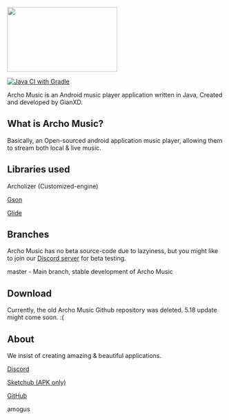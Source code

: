 <img src="https://cdn.discordapp.com/attachments/803677887496060999/826646596430725160/ar_music_github_logo.png" width="255" height="150"/>

[![Java CI with Gradle](https://github.com/gianxddddd/ArchoMusic/actions/workflows/gradle.yml/badge.svg)](https://github.com/gianxddddd/ArchoMusic/actions/workflows/gradle.yml)


Archo Music is an Android music player application written in Java, Created and developed by GianXD.

## What is Archo Music?
Basically, an Open-sourced android application music player, allowing them to stream both local & live music.


## Libraries used

Archolizer (Customized-engine)

[Gson](https://github.com/google/gson)

[Glide](https://github.com/bumptech/glide)


## Branches
Archo Music has no beta source-code due to lazyiness, but you might like to join our [Discord server](https://discord.gg/x5t9n9fWCV) for beta testing.

master - Main branch, stable development of Archo Music


## Download
Currently, the old Archo Music Github repository was deleted. 5.18 update might come soon. :(


## About

We insist of creating amazing & beautiful applications.

[Discord](https://discord.gg/x5t9n9fWCV)

[Sketchub (APK only)](https://project.sketchub.in/?id=403)

[GitHub](https://github.com/gianxddddd/ArchoMusic)





amogus
